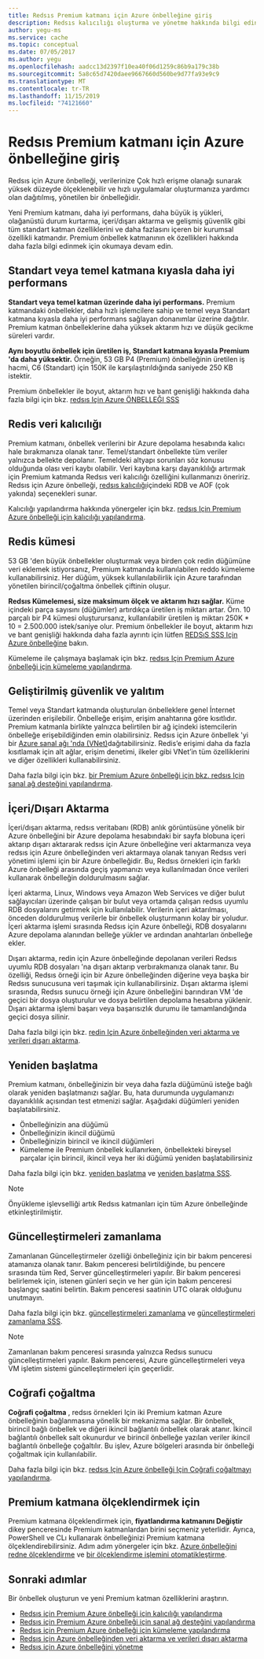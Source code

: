 ```yaml
---
title: Redsıs Premium katmanı için Azure önbelleğine giriş
description: Redsıs kalıcılığı oluşturma ve yönetme hakkında bilgi edinin ve redsıs örnekleri için Premium katmanınız için Azure önbelleğiniz için sanal ağ desteği
author: yegu-ms
ms.service: cache
ms.topic: conceptual
ms.date: 07/05/2017
ms.author: yegu
ms.openlocfilehash: aadcc13d2397f10ea40f06d1259c86b9a179c38b
ms.sourcegitcommit: 5a8c65d7420daee9667660d560be9d77fa93e9c9
ms.translationtype: MT
ms.contentlocale: tr-TR
ms.lasthandoff: 11/15/2019
ms.locfileid: "74121660"
---
```

# <a name="introduction-to-the-azure-cache-for-redis-premium-tier"></a>Redsıs Premium katmanı için Azure önbelleğine giriş
Redsıs için Azure önbelleği, verilerinize Çok hızlı erişme olanağı sunarak yüksek düzeyde ölçeklenebilir ve hızlı uygulamalar oluşturmanıza yardımcı olan dağıtılmış, yönetilen bir önbelleğidir. 

Yeni Premium katmanı, daha iyi performans, daha büyük iş yükleri, olağanüstü durum kurtarma, içeri/dışarı aktarma ve gelişmiş güvenlik gibi tüm standart katman özelliklerini ve daha fazlasını içeren bir kurumsal özellikli katmandır. Premium önbellek katmanının ek özellikleri hakkında daha fazla bilgi edinmek için okumaya devam edin.

## <a name="better-performance-compared-to-standard-or-basic-tier"></a>Standart veya temel katmana kıyasla daha iyi performans
**Standart veya temel katman üzerinde daha iyi performans.** Premium katmandaki önbellekler, daha hızlı işlemcilere sahip ve temel veya Standart katmana kıyasla daha iyi performans sağlayan donanımlar üzerine dağıtılır. Premium katman önbelleklerine daha yüksek aktarım hızı ve düşük gecikme süreleri vardır. 

**Aynı boyutlu önbellek için üretilen iş, Standart katmana kıyasla Premium 'da daha yüksektir.** Örneğin, 53 GB P4 (Premium) önbelleğinin üretilen iş hacmi, C6 (Standart) için 150K ile karşılaştırıldığında saniyede 250 KB istektir.

Premium önbellekler ile boyut, aktarım hızı ve bant genişliği hakkında daha fazla bilgi için bkz. [redsıs Için Azure ÖNBELLEĞI SSS](cache-faq.md#what-azure-cache-for-redis-offering-and-size-should-i-use)

## <a name="redis-data-persistence"></a>Redis veri kalıcılığı
Premium katmanı, önbellek verilerini bir Azure depolama hesabında kalıcı hale bırakmanıza olanak tanır. Temel/standart önbellekte tüm veriler yalnızca bellekte depolanır. Temeldeki altyapı sorunları söz konusu olduğunda olası veri kaybı olabilir. Veri kaybına karşı dayanıklılığı artırmak için Premium katmanda Redsıs veri kalıcılığı özelliğini kullanmanızı öneririz. Redsıs için Azure önbelleği, [redsıs kalıcılığı](https://redis.io/topics/persistence)içindeki RDB ve AOF (çok yakında) seçenekleri sunar. 

Kalıcılığı yapılandırma hakkında yönergeler için bkz. [redsıs Için Premium Azure önbelleği için kalıcılığı yapılandırma](cache-how-to-premium-persistence.md).

## <a name="redis-cluster"></a>Redis kümesi
53 GB 'den büyük önbellekler oluşturmak veya birden çok redin düğümüne veri eklemek istiyorsanız, Premium katmanda kullanılabilen reddo kümeleme kullanabilirsiniz. Her düğüm, yüksek kullanılabilirlik için Azure tarafından yönetilen birincil/çoğaltma önbellek çiftinin oluşur. 

**Redsıs Kümelemesi, size maksimum ölçek ve aktarım hızı sağlar.** Küme içindeki parça sayısını (düğümler) artırdıkça üretilen iş miktarı artar. Örn. 10 parçalı bir P4 kümesi oluşturursanız, kullanılabilir üretilen iş miktarı 250K * 10 = 2.500.000 istek/saniye olur. Premium önbellekler ile boyut, aktarım hızı ve bant genişliği hakkında daha fazla ayrıntı için lütfen [REDSıS SSS Için Azure önbelleğine](cache-faq.md#what-azure-cache-for-redis-offering-and-size-should-i-use) bakın.

Kümeleme ile çalışmaya başlamak için bkz. [redsıs Için Premium Azure önbelleği için kümeleme yapılandırma](cache-how-to-premium-clustering.md).

## <a name="enhanced-security-and-isolation"></a>Geliştirilmiş güvenlik ve yalıtım
Temel veya Standart katmanda oluşturulan önbelleklere genel İnternet üzerinden erişilebilir. Önbelleğe erişim, erişim anahtarına göre kısıtlıdır. Premium katmanla birlikte yalnızca belirtilen bir ağ içindeki istemcilerin önbelleğe erişebildiğinden emin olabilirsiniz. Redsıs için Azure önbellek 'yi bir [Azure sanal ağı 'nda (VNet)](https://azure.microsoft.com/services/virtual-network/)dağıtabilirsiniz. Redis’e erişimi daha da fazla kısıtlamak için alt ağlar, erişim denetimi, ilkeler gibi VNet’in tüm özelliklerini ve diğer özellikleri kullanabilirsiniz.

Daha fazla bilgi için bkz. [bir Premium Azure önbelleği için bkz. redsıs Için sanal ağ desteğini yapılandırma](cache-how-to-premium-vnet.md).

## <a name="importexport"></a>İçeri/Dışarı Aktarma
İçeri/dışarı aktarma, redsıs veritabanı (RDB) anlık görüntüsüne yönelik bir Azure önbelleğini bir Azure depolama hesabındaki bir sayfa blobuna içeri aktarıp dışarı aktararak redsıs için Azure önbelleğine veri aktarmanıza veya redsıs için Azure önbelleğinden veri aktarmaya olanak tanıyan Redsıs veri yönetimi işlemi için bir Azure önbelleğidir. Bu, Redsıs örnekleri için farklı Azure önbelleği arasında geçiş yapmanızı veya kullanılmadan önce verileri kullanarak önbelleğin doldurulmasını sağlar.

İçeri aktarma, Linux, Windows veya Amazon Web Services ve diğer bulut sağlayıcıları üzerinde çalışan bir bulut veya ortamda çalışan redsıs uyumlu RDB dosyalarını getirmek için kullanılabilir. Verilerin içeri aktarılması, önceden doldurulmuş verilerle bir önbellek oluşturmanın kolay bir yoludur. İçeri aktarma işlemi sırasında Redsıs için Azure önbelleği, RDB dosyalarını Azure depolama alanından belleğe yükler ve ardından anahtarları önbelleğe ekler.

Dışarı aktarma, redin için Azure önbelleğinde depolanan verileri Redsıs uyumlu RDB dosyaları 'na dışarı aktarıp verbırakmanıza olanak tanır. Bu özelliği, Redsıs örneği için bir Azure önbelleğinden diğerine veya başka bir Redsıs sunucusuna veri taşımak için kullanabilirsiniz. Dışarı aktarma işlemi sırasında, Redsıs sunucu örneği için Azure önbelleğini barındıran VM 'de geçici bir dosya oluşturulur ve dosya belirtilen depolama hesabına yüklenir. Dışarı aktarma işlemi başarı veya başarısızlık durumu ile tamamlandığında geçici dosya silinir.

Daha fazla bilgi için bkz. [redin Için Azure önbelleğinden veri aktarma ve verileri dışarı aktarma](cache-how-to-import-export-data.md).

## <a name="reboot"></a>Yeniden başlatma
Premium katmanı, önbelleğinizin bir veya daha fazla düğümünü isteğe bağlı olarak yeniden başlatmanızı sağlar. Bu, hata durumunda uygulamanızı dayanıklılık açısından test etmenizi sağlar. Aşağıdaki düğümleri yeniden başlatabilirsiniz.

* Önbelleğinizin ana düğümü
* Önbelleğinizin ikincil düğümü
* Önbelleğinizin birincil ve ikincil düğümleri
* Kümeleme ile Premium önbellek kullanırken, önbellekteki bireysel parçalar için birincil, ikincil veya her iki düğümü yeniden başlatabilirsiniz

Daha fazla bilgi için bkz. [yeniden başlatma](cache-administration.md#reboot) ve [yeniden başlatma SSS](cache-administration.md#reboot-faq).

>[!NOTE]
>Önyükleme işlevselliği artık Redsıs katmanları için tüm Azure önbelleğinde etkinleştirilmiştir.
>
>

## <a name="schedule-updates"></a>Güncelleştirmeleri zamanlama
Zamanlanan Güncelleştirmeler özelliği önbelleğiniz için bir bakım penceresi atamanıza olanak tanır. Bakım penceresi belirtildiğinde, bu pencere sırasında tüm Red, Server güncelleştirmeleri yapılır. Bir bakım penceresi belirlemek için, istenen günleri seçin ve her gün için bakım penceresi başlangıç saatini belirtin. Bakım penceresi saatinin UTC olarak olduğunu unutmayın. 

Daha fazla bilgi için bkz. [güncelleştirmeleri zamanlama](cache-administration.md#schedule-updates) ve [güncelleştirmeleri zamanlama SSS](cache-administration.md#schedule-updates-faq).

> [!NOTE]
> Zamanlanan bakım penceresi sırasında yalnızca Redsıs sunucu güncelleştirmeleri yapılır. Bakım penceresi, Azure güncelleştirmeleri veya VM işletim sistemi güncelleştirmeleri için geçerlidir.
> 
> 

## <a name="geo-replication"></a>Coğrafi çoğaltma

**Coğrafi çoğaltma** , redsıs örnekleri Için iki Premium katman Azure önbelleğinin bağlanmasına yönelik bir mekanizma sağlar. Bir önbellek, birincil bağlı önbellek ve diğeri ikincil bağlantılı önbellek olarak atanır. İkincil bağlantılı önbellek salt okunurdur ve birincil önbelleğe yazılan veriler ikincil bağlantılı önbelleğe çoğaltılır. Bu işlev, Azure bölgeleri arasında bir önbelleği çoğaltmak için kullanılabilir.

Daha fazla bilgi için bkz. [redsıs Için Azure önbelleği Için Coğrafi çoğaltmayı yapılandırma](cache-how-to-geo-replication.md).


## <a name="to-scale-to-the-premium-tier"></a>Premium katmana ölçeklendirmek için
Premium katmana ölçeklendirmek için, **fiyatlandırma katmanını Değiştir** dikey penceresinde Premium katmanlardan birini seçmeniz yeterlidir. Ayrıca, PowerShell ve CLı kullanarak önbelleğinizi Premium katmana ölçeklendirebilirsiniz. Adım adım yönergeler için bkz. [Azure önbelleğini redne ölçeklendirme](cache-how-to-scale.md) ve [bir ölçeklendirme işlemini otomatikleştirme](cache-how-to-scale.md#how-to-automate-a-scaling-operation).

## <a name="next-steps"></a>Sonraki adımlar
Bir önbellek oluşturun ve yeni Premium katman özelliklerini araştırın.

* [Redsıs için Premium Azure önbelleği için kalıcılığı yapılandırma](cache-how-to-premium-persistence.md)
* [Redsıs için Premium Azure önbelleği için sanal ağ desteğini yapılandırma](cache-how-to-premium-vnet.md)
* [Redsıs için Premium Azure önbelleği için kümeleme yapılandırma](cache-how-to-premium-clustering.md)
* [Redsıs için Azure önbelleğinden veri aktarma ve verileri dışarı aktarma](cache-how-to-import-export-data.md)
* [Redsıs için Azure önbelleğini yönetme](cache-administration.md)

